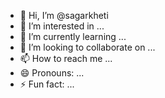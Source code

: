 - 👋 Hi, I’m @sagarkheti
- 👀 I’m interested in ...
- 🌱 I’m currently learning ...
- 💞️ I’m looking to collaborate on ...
- 📫 How to reach me ...
- 😄 Pronouns: ...
- ⚡ Fun fact: ...

<!---
sagarkheti/sagarkheti is a ✨ special ✨ repository because its `README.md` (this file) appears on your GitHub profile.
You can click the Preview link to take a look at your changes.
--->
